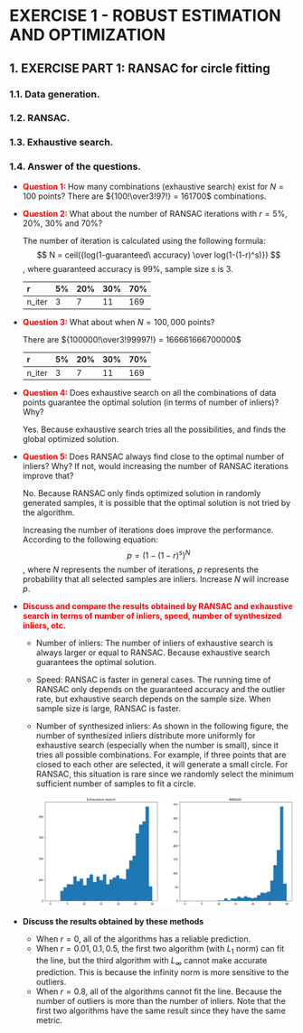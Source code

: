 # EXERCISE 1 - ROBUST ESTIMATION AND OPTIMIZATION

## 1. EXERCISE PART 1: RANSAC for circle fitting

### 1.1. Data generation.

### 1.2. RANSAC.

### 1.3. Exhaustive search.

### 1.4. Answer of the questions.

* <b style="color:red"> Question 1: </b> How many combinations (exhaustive search) exist for $N=100$ points? 
	There are ${100!\over3!97!} = 161700$ combinations.

* <b style="color:red"> Question 2: </b> What about the number of RANSAC iterations with $r=5\%$, $20\%$, $30\%$ and $70\%$? 

  The number of iteration is calculated using the following formula:
  $$
  N = ceil({log(1-guaranteed\ accuracy) \over log(1-(1-r)^s)})
  $$
  , where guaranteed accuracy is $99\%$, sample size $s$ is $3$.

  | r      | 5%   | 20%  | 30%  | 70%  |
  | ------ | ---- | ---- | ---- | ---- |
  | n_iter | 3    | 7    | 11   | 169  |


* <b style="color:red"> Question 3: </b> What about when $N=100,000$ points?

  There are ${100000!\over3!99997!} = 166661666700000$

  | r      | 5%   | 20%  | 30%  | 70%  |
  | ------ | ---- | ---- | ---- | ---- |
  | n_iter | 3    | 7    | 11   | 169  |

* <b style="color:red"> Question 4: </b> Does exhaustive search on all the combinations of data points guarantee the optimal solution (in terms of number of inliers)? Why?

  Yes. Because exhaustive search tries all the possibilities, and finds the global optimized solution.

* <b style="color:red"> Question 5: </b> Does RANSAC always find close to the optimal number of inliers? Why? If not, would increasing the number of RANSAC iterations improve that?

  No. Because RANSAC only finds optimized solution in randomly generated samples, it is possible that the optimal solution is not tried by the algorithm. 

  Increasing the number of iterations does improve the performance. According to the following equation:
  $$
  p = (1-(1-r)^s)^N
  $$
  , where $N$ represents the number of iterations, $p$ represents the probability that all selected samples are inliers. Increase $N$ will increase $p$. 

* <b style="color:red">Discuss and compare the results obtained by RANSAC and exhaustive search in terms of
  number of inliers, speed, number of synthesized inliers, etc.</b>

  * Number of inliers: The number of inliers of exhaustive search is always larger or equal to RANSAC. Because exhaustive search guarantees the optimal solution. 

  * Speed: RANSAC is faster in general cases. The running time of RANSAC only depends on the guaranteed accuracy and the outlier rate, but exhaustive search depends on the sample size. When sample size is large, RANSAC is faster. 

  * Number of synthesized inliers: As shown in the following figure, the number of synthesized inliers distribute more uniformly for exhaustive search (especially when the number is small), since it tries all possible combinations. For example, if three points that are closed to each other are selected, it will generate a small circle. For RANSAC, this situation is rare since we randomly select the minimum sufficient number of samples to fit a circle. 

    ![cmp](assets/cmp.jpg)


* **Discuss the results obtained by these methods**
  * When $r = 0$, all of the algorithms has a reliable prediction.
  * When $r=0.01, 0.1, 0.5$, the first two algorithm (with $L_1$ norm) can fit the line, but the third algorithm with $L_{\infty}$ cannot make accurate prediction. This is because the infinity norm is more sensitive to the outliers.
  * When $r = 0.8$, all of the algorithms cannot fit the line. Because the number of outliers is more than the number of inliers. Note that the first two algorithms have the same result since they have the same metric. 